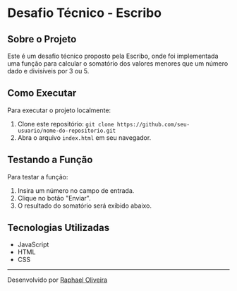 # Desafio Técnico - Escribo

## Sobre o Projeto
Este é um desafio técnico proposto pela Escribo, onde foi implementada uma função para calcular o somatório dos valores menores que um número dado e divisíveis por 3 ou 5.

## Como Executar
Para executar o projeto localmente:
1. Clone este repositório: `git clone https://github.com/seu-usuario/nome-do-repositorio.git`
2. Abra o arquivo `index.html` em seu navegador.

## Testando a Função
Para testar a função:
1. Insira um número no campo de entrada.
2. Clique no botão "Enviar".
3. O resultado do somatório será exibido abaixo.

## Tecnologias Utilizadas
- JavaScript
- HTML
- CSS

---

Desenvolvido por [Raphael Oliveira](https://github.com/JavaScript-Py)
